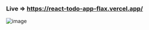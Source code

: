 ### Live => https://react-todo-app-flax.vercel.app/

![image](https://user-images.githubusercontent.com/112820784/200137500-4890c991-f8f5-4fbc-85cc-86c029a2caa8.png)

